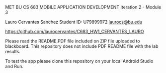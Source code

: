 MET BU CS 683 MOBILE APPLICATION DEVELOPMENT
Iteration 2 - Module 3
 
 
Lauro Cervantes Sanchez
Student ID: U79899972 laurocs@bu.edu
 
https://github.com/laurocervantes/C683_HW1_CERVANTES_LAURO
 
 



Please read the README.PDF file included on ZIP file uploaded to blackboard. This repository does not include PDF README file with the lab results.

To test the app please clone this repository on your local Android Studio and Run.
